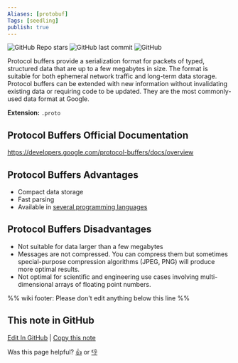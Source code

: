 ```yaml
---
Aliases: [protobuf]
Tags: [seedling]
publish: true
---
```


![GitHub Repo stars](https://img.shields.io/github/stars/protocolbuffers/protobuf?style=social) ![GitHub last commit](https://img.shields.io/github/last-commit/protocolbuffers/protobuf) ![GitHub](https://img.shields.io/github/license/protocolbuffers/protobuf)

Protocol buffers provide a serialization format for packets of typed, structured data that are up to a few megabytes in size. The format is suitable for both ephemeral network traffic and long-term data storage. Protocol buffers can be extended with new information without invalidating existing data or requiring code to be updated. They are the most commonly-used data format at Google.

**Extension:** `.proto`

## Protocol Buffers Official Documentation

https://developers.google.com/protocol-buffers/docs/overview

## Protocol Buffers Advantages

- Compact data storage
- Fast parsing
- Available in [several programming languages](https://developers.google.com/protocol-buffers/docs/overview#cross-lang)

## Protocol Buffers Disadvantages

- Not suitable for data larger than a few megabytes
- Messages are not compressed. You can compress them but sometimes special-purpose compression algorithms (JPEG, PNG) will produce more optimal results.
- Not optimal for scientific and engineering use cases involving multi-dimensional arrays of floating point numbers.

%% wiki footer: Please don't edit anything below this line %%

## This note in GitHub

<span class="git-footer">[Edit In GitHub](https://github.dev/data-engineering-community/data-engineering-wiki/blob/main/Tools/File%20Formats/Protocol%20Buffers.md "git-hub-edit-note") | [Copy this note](https://raw.githubusercontent.com/data-engineering-community/data-engineering-wiki/main/Tools/File%20Formats/Protocol%20Buffers.md "git-hub-copy-note")</span>

<span class="git-footer">Was this page helpful?
[👍](https://tally.so/r/mOaxjk?rating=Yes&url=https://dataengineering.wiki/Tools/File+Formats/Protocol+Buffers) or [👎](https://tally.so/r/mOaxjk?rating=No&url=https://dataengineering.wiki/Tools/File+Formats/Protocol+Buffers)</span>
